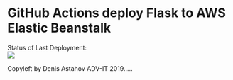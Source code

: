 # GitHub Actions deploy Flask to AWS Elastic Beanstalk



Status of Last Deployment:<br>
<img src="https://github.com/adv-it/github-actions-part2-cicd-to-aws/workflows/CI-CD-Pipeline-to-AWS-ElasticBeanstalk/badge.svg?branch=master"><br>



Copyleft by Denis Astahov ADV-IT 2019.....
